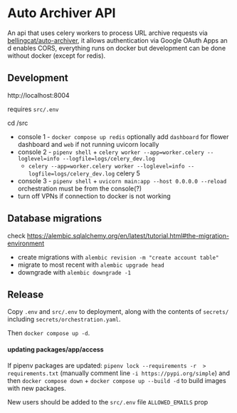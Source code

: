 # Auto Archiver API

An api that uses celery workers to process URL archive requests via [bellingcat/auto-archiver](), it allows authentication via Google OAuth Apps an d enables CORS, everything runs on docker but development can be done without docker (except for redis).


## Development
http://localhost:8004

requires `src/.env`

cd /src
<!-- * `pipenv install --editable ../../auto-archiver` -->
* console 1 - `docker compose up redis` optionally add `dashboard` for flower dashboard and `web` if not running uvicorn locally
* console 2 - `pipenv shell` + `celery worker --app=worker.celery --loglevel=info --logfile=logs/celery_dev.log`
  * `celery --app=worker.celery worker --loglevel=info --logfile=logs/celery_dev.log` celery 5
* console 3 - `pipenv shell` + `uvicorn main:app --host 0.0.0.0 --reload`
orchestration must be from the console(?)
* turn off VPNs if connection to docker is not working

## Database migrations
check https://alembic.sqlalchemy.org/en/latest/tutorial.html#the-migration-environment

* create migrations with `alembic revision -m "create account table"`
* migrate to most recent with `alembic upgrade head`
* downgrade with `alembic downgrade -1`

## Release
Copy `.env` and `src/.env` to deployment, along with the contents of `secrets/` including `secrets/orchestration.yaml`.

Then `docker compose up -d`.

#### updating packages/app/access
If pipenv packages are updated: `pipenv lock --requirements -r  > requirements.txt` (manually comment line `-i https://pypi.org/simple`) and then `docker compose down` + `docker compose up --build -d` to build images with new packages.

New users should be added to the `src/.env` file `ALLOWED_EMAILS` prop

